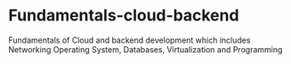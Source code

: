 # Fundamentals-cloud-backend
Fundamentals of Cloud and backend development which includes Networking Operating System, Databases, Virtualization and Programming
